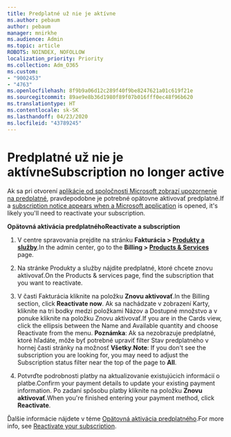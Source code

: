 ```yaml
---
title: Predplatné už nie je aktívne
ms.author: pebaum
author: pebaum
manager: mnirkhe
ms.audience: Admin
ms.topic: article
ROBOTS: NOINDEX, NOFOLLOW
localization_priority: Priority
ms.collection: Adm_O365
ms.custom:
- "9002453"
- "4763"
ms.openlocfilehash: 8f9b9a06d12c289f40f9be8247621a01c619f21e
ms.sourcegitcommit: 89ae9e8b36d1980f89f07b016fff0ec48f96b620
ms.translationtype: HT
ms.contentlocale: sk-SK
ms.lasthandoff: 04/23/2020
ms.locfileid: "43789245"
---
```

# <a name="subscription-no-longer-active"></a><span data-ttu-id="4646f-102">Predplatné už nie je aktívne</span><span class="sxs-lookup"><span data-stu-id="4646f-102">Subscription no longer active</span></span>

<span data-ttu-id="4646f-103">Ak sa pri otvorení [aplikácie od spoločnosti Microsoft zobrazí upozornenie na predplatné](https://support.office.com/article/A-subscription-notice-appears-when-I-open-an-Office-365-application-4CABE32C-F594-4C0E-9191-3D3ADE10CCEB), pravdepodobne je potrebné opätovne aktivovať predplatné.</span><span class="sxs-lookup"><span data-stu-id="4646f-103">If a [subscription notice appears when a Microsoft application](https://support.office.com/article/A-subscription-notice-appears-when-I-open-an-Office-365-application-4CABE32C-F594-4C0E-9191-3D3ADE10CCEB) is opened, it's likely you'll need to reactivate your subscription.</span></span>

<span data-ttu-id="4646f-104">**Opätovná aktivácia predplatného**</span><span class="sxs-lookup"><span data-stu-id="4646f-104">**Reactivate a subscription**</span></span>

1. <span data-ttu-id="4646f-105">V centre spravovania prejdite na stránku **Fakturácia > [Produkty a služby](https://go.microsoft.com/fwlink/p/?linkid=842054)**.</span><span class="sxs-lookup"><span data-stu-id="4646f-105">In the admin center, go to the **Billing > [Products & Services](https://go.microsoft.com/fwlink/p/?linkid=842054)** page.</span></span>

2. <span data-ttu-id="4646f-106">Na stránke Produkty a služby nájdite predplatné, ktoré chcete znovu aktivovať.</span><span class="sxs-lookup"><span data-stu-id="4646f-106">On the Products & services page, find the subscription that you want to reactivate.</span></span>

3. <span data-ttu-id="4646f-107">V časti Fakturácia kliknite na položku **Znovu aktivovať**.</span><span class="sxs-lookup"><span data-stu-id="4646f-107">In the Billing section, click **Reactivate now**.</span></span>  <span data-ttu-id="4646f-108">Ak sa nachádzate v zobrazení Karty, kliknite na tri bodky medzi položkami Názov a Dostupné množstvo a v ponuke kliknite na položku Znovu aktivovať.</span><span class="sxs-lookup"><span data-stu-id="4646f-108">If you are in the Cards view, click the ellipsis between the Name and Available quantity and choose Reactivate from the menu.</span></span> <span data-ttu-id="4646f-109">**Poznámka**: Ak sa nezobrazuje predplatné, ktoré hľadáte, môže byť potrebné upraviť filter Stav predplatného v hornej časti stránky na možnosť **Všetky**.</span><span class="sxs-lookup"><span data-stu-id="4646f-109">**Note**: If you don't see the subscription you are looking for, you may need to adjust the Subscription status filter near the top of the page to **All**.</span></span>

4. <span data-ttu-id="4646f-110">Potvrďte podrobnosti platby na aktualizovanie existujúcich informácií o platbe.</span><span class="sxs-lookup"><span data-stu-id="4646f-110">Confirm your payment details to update your existing payment information.</span></span> <span data-ttu-id="4646f-111">Po zadaní spôsobu platby kliknite na položku **Znovu aktivovať**.</span><span class="sxs-lookup"><span data-stu-id="4646f-111">When you're finished entering your payment method, click **Reactivate**.</span></span>

<span data-ttu-id="4646f-112">Ďalšie informácie nájdete v téme [Opätovná aktivácia predplatného](https://docs.microsoft.com/office365/admin/subscriptions-and-billing/reactivate-your-subscription).</span><span class="sxs-lookup"><span data-stu-id="4646f-112">For more info, see [Reactivate your subscription](https://docs.microsoft.com/office365/admin/subscriptions-and-billing/reactivate-your-subscription).</span></span> 
